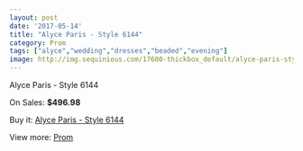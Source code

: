 ```yaml
---
layout: post
date: '2017-05-14'
title: "Alyce Paris - Style 6144"
category: Prom
tags: ["alyce","wedding","dresses","beaded","evening"]
image: http://img.sequinious.com/17600-thickbox_default/alyce-paris-style-6144.jpg
---
```

Alyce Paris - Style 6144

On Sales: **$496.98**
<a href="https://www.sequinious.com/prom/8289-alyce-paris-style-6144.html"><amp-img layout="responsive" width="600" height="600" src="//img.sequinious.com/17600-thickbox_default/alyce-paris-style-6144.jpg" alt="Alyce Paris - Style 6144 0" /></a>
<a href="https://www.sequinious.com/prom/8289-alyce-paris-style-6144.html"><amp-img layout="responsive" width="600" height="600" src="//img.sequinious.com/17602-thickbox_default/alyce-paris-style-6144.jpg" alt="Alyce Paris - Style 6144 1" /></a>
<a href="https://www.sequinious.com/prom/8289-alyce-paris-style-6144.html"><amp-img layout="responsive" width="600" height="600" src="//img.sequinious.com/17601-thickbox_default/alyce-paris-style-6144.jpg" alt="Alyce Paris - Style 6144 2" /></a>

Buy it: [Alyce Paris - Style 6144](https://www.sequinious.com/prom/8289-alyce-paris-style-6144.html "Alyce Paris - Style 6144")

View more: [Prom](https://www.sequinious.com/7-prom "Prom")